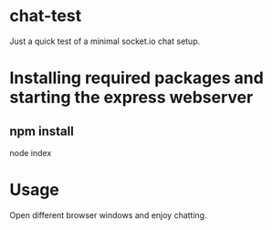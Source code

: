 # chat-test
Just a quick test of a minimal socket.io chat setup.

# Installing required packages and starting the express webserver
npm install
----------------------------------
node index

# Usage
Open different browser windows and enjoy chatting.

